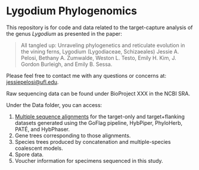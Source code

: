 # Lygodium Phylogenomics 

This repository is for code and data related to the target-capture analysis of the genus <i>Lygodium</i> as presented in the paper: 

>All tangled up: Unraveling phylogenetics and reticulate evolution in the vining ferns, Lygodium (Lygodiaceae, Schizaeales)
Jessie A. Pelosi, Bethany A. Zumwalde, Weston L. Testo, Emily H. Kim, J. Gordon Burleigh, and Emily B. Sessa. 

Please feel free to contact me with any questions or concerns at: jessiepelosi@ufl.edu. 

Raw sequencing data can be found under BioProject XXX in the NCBI SRA. 

Under the Data folder, you can access: 
1. [Multiple sequence alignments](https://github.com/jessiepelosi/LygoPhylo/tree/main/Data/MultipleSequenceAligns) for the target-only and target+flanking datasets generated using the GoFlag pipeline, HybPiper, PhyloHerb, PATÉ, and HybPhaser. 
2. Gene trees corresponding to those alignments.
3. Species trees produced by concatenation and multiple-species coalescent models.
4. Spore data. 
5. Voucher information for specimens sequenced in this study. 
